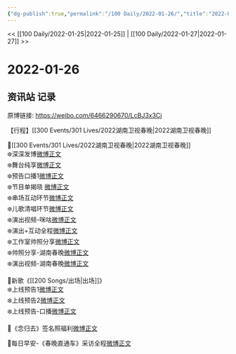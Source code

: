 ```yaml
---
{"dg-publish":true,"permalink":"/100 Daily/2022-01-26/","title":"2022-01-26","created":"2022-12-22T16:17:33.000+08:00","updated":"2023-01-09T19:23:04.403+08:00"}
---
```



<< [[100 Daily/2022-01-25\|2022-01-25]] | [[100 Daily/2022-01-27\|2022-01-27]] >>

# 2022-01-26

## 资讯站 记录

原博链接: https://weibo.com/6466290670/LcBJ3x3Cj

【行程】[[300 Events/301 Lives/2022湖南卫视春晚\|2022湖南卫视春晚]]

🌟[[300 Events/301 Lives/2022湖南卫视春晚\|2022湖南卫视春晚]]  
❄️深深发博[微博正文](https://m.weibo.cn/6466290670/4730012496567561)  
❄️舞台纯享[微博正文](https://m.weibo.cn/6466290670/4730024563055782)  
❄️预告口播1[微博正文](https://m.weibo.cn/6466290670/4729840789357478)  
❄️节目单揭晓 [微博正文](https://m.weibo.cn/6466290670/4729896058490609)  
❄️串场互动环节[微博正文](https://m.weibo.cn/6466290670/4730015784635780)  
❄️儿歌清唱环节[微博正文](https://m.weibo.cn/6466290670/4730017291174804)  
❄️演出视频-咪咕[微博正文](https://m.weibo.cn/6466290670/4730000697462637)  
❄️演出+互动全程[微博正文](https://m.weibo.cn/6466290670/4730013297673358)  
❄️工作室帅照分享[微博正文](https://m.weibo.cn/6466290670/4730040455529417)  
❄️帅照分享-湖南春晚[微博正文](https://m.weibo.cn/6466290670/4730010206737307)  
❄️演出视频-湖南春晚[微博正文](https://m.weibo.cn/6466290670/4730012740097757)

🌟新歌《[[200 Songs/出场\|出场]]》  
❄️上线预告1[微博正文](https://m.weibo.cn/6466290670/4729889838596964)  
❄️上线预告2[微博正文](https://m.weibo.cn/6466290670/4729891985820305)  
❄️上线预告-口播[微博正文](https://m.weibo.cn/6466290670/4729955110620085)

🌟《念归去》签名照福利[微博正文](https://m.weibo.cn/6466290670/4729867998595987)

🌟每日早安-《春晚直通车》采访全程[微博正文](https://m.weibo.cn/6466290670/4729815880433804)
